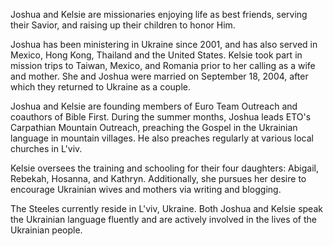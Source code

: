 Joshua and Kelsie are missionaries enjoying life as best friends, serving their Savior, and raising up their children to honor Him.

Joshua has been ministering in Ukraine since 2001, and has also served in Mexico, Hong Kong, Thailand and the United States. Kelsie took part in mission trips to Taiwan, Mexico, and Romania prior to her calling as a wife and mother. She and Joshua were married on September 18, 2004, after which they returned to Ukraine as a couple.

Joshua and Kelsie are founding members of Euro Team Outreach and coauthors of Bible First. During the summer months, Joshua leads ETO&apos;s Carpathian Mountain Outreach, preaching the Gospel in the Ukrainian language in mountain villages. He also preaches regularly at various local churches in L&apos;viv.

Kelsie oversees the training and schooling for their four daughters: Abigail, Rebekah, Hosanna, and Kathryn. Additionally, she pursues her desire to encourage Ukrainian wives and mothers via writing and blogging.

The Steeles currently reside in L&apos;viv, Ukraine. Both Joshua and Kelsie speak the Ukrainian language fluently and are actively involved in the lives of the Ukrainian people.
